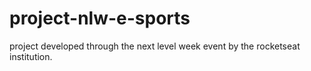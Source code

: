 # project-nlw-e-sports
project developed through the next level week event by the rocketseat institution.


